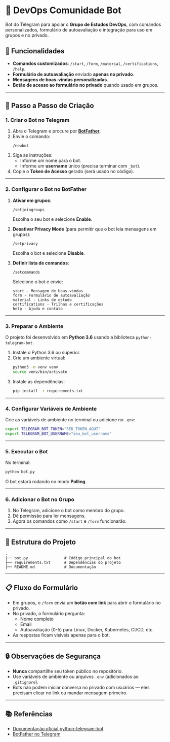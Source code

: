 # 🤖 DevOps Comunidade Bot

Bot do Telegram para apoiar o **Grupo de Estudos DevOps**, com comandos personalizados, formulário de autoavaliação e integração para uso em grupos e no privado.

## 📌 Funcionalidades

- **Comandos customizados**: `/start`, `/form`, `/material`, `/certifications`, `/help`.
- **Formulário de autoavaliação** enviado **apenas no privado**.
- **Mensagens de boas-vindas personalizadas**.
- **Botão de acesso ao formulário no privado** quando usado em grupos.

---

## 🚀 Passo a Passo de Criação

### 1. Criar o Bot no Telegram
1. Abra o Telegram e procure por **[BotFather](https://t.me/BotFather)**.
2. Envie o comando:
   ```
   /newbot
   ```
3. Siga as instruções:
   - Informe um nome para o bot.
   - Informe um **username** único (precisa terminar com `_bot`).
4. Copie o **Token de Acesso** gerado (será usado no código).

---

### 2. Configurar o Bot no BotFather
1. **Ativar em grupos**:
   ```
   /setjoingroups
   ```
   Escolha o seu bot e selecione **Enable**.

2. **Desativar Privacy Mode** (para permitir que o bot leia mensagens em grupos):
   ```
   /setprivacy
   ```
   Escolha o bot e selecione **Disable**.

3. **Definir lista de comandos**:
   ```
   /setcommands
   ```
   Selecione o bot e envie:
   ```
   start - Mensagem de boas-vindas
   form - Formulário de autoavaliação
   material - Links de estudo
   certifications - Trilhas e certificações
   help - Ajuda e contato
   ```

---

### 3. Preparar o Ambiente
O projeto foi desenvolvido em **Python 3.6** usando a biblioteca `python-telegram-bot`.

1. Instale o Python 3.6 ou superior.
2. Crie um ambiente virtual:
   ```bash
   python3 -m venv venv
   source venv/bin/activate
   ```
3. Instale as dependências:
   ```bash
   pip install -r requirements.txt
   ```

---

### 4. Configurar Variáveis de Ambiente
Crie as variáveis de ambiente no terminal ou adicione no `.env`:

```bash
export TELEGRAM_BOT_TOKEN="SEU_TOKEN_AQUI"
export TELEGRAM_BOT_USERNAME="seu_bot_username"
```

---

### 5. Executar o Bot
No terminal:
```bash
python bot.py
```
O bot estará rodando no modo **Polling**.

---

### 6. Adicionar o Bot no Grupo
1. No Telegram, adicione o bot como membro do grupo.
2. Dê permissão para ler mensagens.
3. Agora os comandos como `/start` e `/form` funcionarão.

---

## 📂 Estrutura do Projeto
```
.
├── bot.py                # Código principal do bot
├── requirements.txt      # Dependências do projeto
├── README.md             # Documentação
```

---

## 📋 Fluxo do Formulário
- Em grupos, o `/form` envia um **botão com link** para abrir o formulário no privado.
- No privado, o formulário pergunta:
  - Nome completo
  - Email
  - Autoavaliação (0-5) para Linux, Docker, Kubernetes, CI/CD, etc.
- As respostas ficam visíveis apenas para o bot.

---

## 🔒 Observações de Segurança
- **Nunca** compartilhe seu token público no repositório.
- Use variáveis de ambiente ou arquivos `.env` (adicionados ao `.gitignore`).
- Bots não podem iniciar conversa no privado com usuários — eles precisam clicar no link ou mandar mensagem primeiro.

---

## 📚 Referências
- [Documentação oficial python-telegram-bot](https://docs.python-telegram-bot.org/)
- [BotFather no Telegram](https://t.me/BotFather)